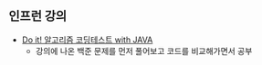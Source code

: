 ## 인프런 강의

- [Do it! 알고리즘 코딩테스트 with JAVA](https://inf.run/k8cA)
  - 강의에 나온 백준 문제를 먼저 풀어보고 코드를 비교해가면서 공부
